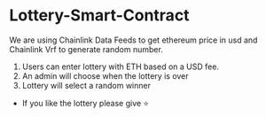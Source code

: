 # Lottery-Smart-Contract

We are using Chainlink Data Feeds to get ethereum price in usd and Chainlink Vrf to generate random number.

1. Users can enter lottery with ETH based on a USD fee.
2. An admin will choose when the lottery is over
3. Lottery will select a random winner

- If you like the lottery please give ⭐
